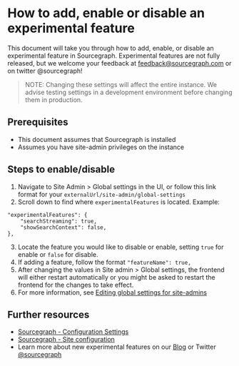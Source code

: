 # How to add, enable or disable an experimental feature

This document will take you through how to add, enable, or disable an experimental feature in Sourcegraph. Experimental features are not fully released, but we welcome your feedback at feedback@sourcegraph.com or on twitter @sourcegraph!

> NOTE: Changing these settings will affect the entire instance. We advise testing settings in a development environment before changing them in production.

## Prerequisites

* This document assumes that Sourcegraph is installed
* Assumes you have site-admin privileges on the instance

## Steps to enable/disable

1. Navigate to Site Admin > Global settings in the UI, or follow this link format for your `externalUrl/site-admin/global-settings`
2. Scroll down to find where `experimentalFeatures` is located. Example:

```
"experimentalFeatures": {
    "searchStreaming": true,
    "showSearchContext": false,
},
```
3. Locate the feature you would like to disable or enable, setting `true` for enable or `false` for disable.
4. If adding a feature, follow the format `"featureName": true,`
5. After changing the values in Site admin > Global settings, the frontend will either restart automatically or you might be asked to restart the frontend for the changes to take effect.
6. For more information, see [Editing global settings for site-admins](https://docs.sourcegraph.com/admin/config/settings#editing-global-settings-for-site-admins)

## Further resources

* [Sourcegraph - Configuration Settings](https://docs.sourcegraph.com/admin/config/settings)
* [Sourcegraph - Site configuration](https://docs.sourcegraph.com/admin/config/site_config)
* Learn more about new experimental features on our [Blog](https://about.sourcegraph.com/blog) or Twitter [@sourcegraph](https://twitter.com/sourcegraph/)

